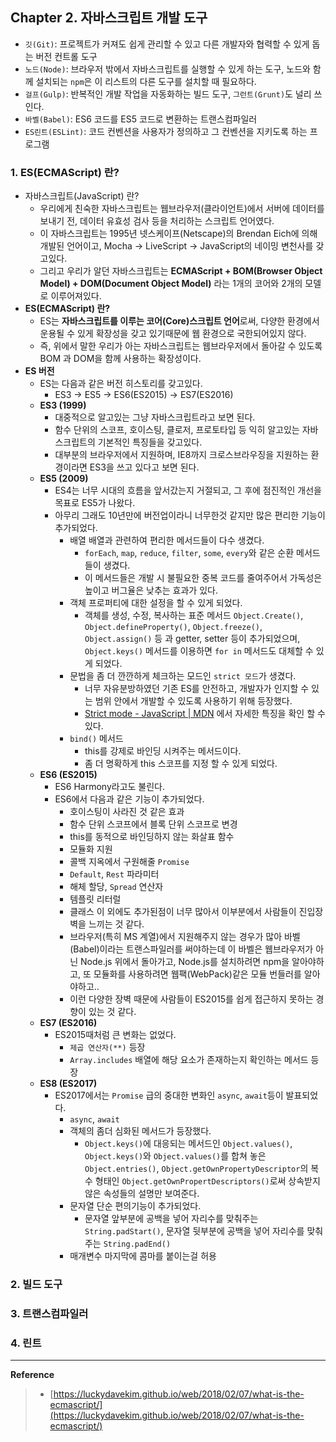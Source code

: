 ## Chapter 2. 자바스크립트 개발 도구
- `깃(Git)`: 프로젝트가 커져도 쉽게 관리할 수 있고 다른 개발자와 협력할 수 있게 돕는 버전 컨트롤 도구
- `노드(Node)`: 브라우저 밖에서 자바스크립트를 실행할 수 있게 하는 도구, 노드와 함께 설치되는 `npm`은 이 리스트의 다른 도구를 설치할 때 필요하다.
- `걸프(Gulp)`: 반복적인 개발 작업을 자동화하는 빌드 도구, `그런트(Grunt)`도 널리 쓰인다.
- `바벨(Babel)`: ES6 코드를 ES5 코드로 변환하는 트랜스컴파일러
- `ES린트(ESLint)`: 코드 컨벤션을 사용자가 정의하고 그 컨벤션을 지키도록 하는 프로그램

### 1. ES(ECMAScript) 란?
- 자바스크립트(JavaScript) 란?
  - 우리에게 친숙한 자바스크립트는 웹브라우저(클라이언트)에서 서버에 데이터를 보내기 전, 데이터 유효성 검사 등을 처리하는 스크립트 언어였다.
  - 이 자바스크립트는 1995년 넷스케이프(Netscape)의 Brendan Eich에 의해 개발된 언어이고, Mocha → LiveScript → JavaScript의 네이밍 변천사를 갖고있다.
  - 그리고 우리가 알던 자바스크립트는 **ECMAScript + BOM(Browser Object Model) + DOM(Document Object Model)** 라는 1개의 코어와 2개의 모델로 이루어져있다.
- **ES(ECMAScript) 란?**
  - ES는 **자바스크립트를 이루는 코어(Core)스크립트 언어**로써, 다양한 환경에서 운용될 수 있게 확장성을 갖고 있기때문에 웹 환경으로 국한되어있지 않다.
  - 즉, 위에서 말한 우리가 아는 자바스크립트는 웹브라우저에서 돌아갈 수 있도록 BOM 과 DOM을 함께 사용하는 확장성이다.
- **ES 버전**
  - ES는 다음과 같은 버전 히스토리를 갖고있다.
    - ES3 → ES5 → ES6(ES2015) → ES7(ES2016)
  - **ES3 (1999)**
    - 대중적으로 알고있는 그냥 자바스크립트라고 보면 된다.
    - 함수 단위의 스코프, 호이스팅, 클로저, 프로토타입 등 익히 알고있는 자바스크립트의 기본적인 특징들을 갖고있다.
    - 대부분의 브라우저에서 지원하며, IE8까지 크로스브라우징을 지원하는 환경이라면 ES3을 쓰고 있다고 보면 된다.
  - **ES5 (2009)**
    - ES4는 너무 시대의 흐름을 앞서갔는지 거절되고, 그 후에 점진적인 개선을 목표로 ES5가 나왔다.
    - 아무리 그래도 10년만에 버전업이라니 너무한것 같지만 많은 편리한 기능이 추가되었다.
      - 배열 배열과 관련하여 편리한 메서드들이 다수 생겼다. 
        - `forEach`, `map`, `reduce`, `filter`, `some`, `every`와 같은 순환 메서드들이 생겼다.
        - 이 메서드들은 개발 시 불필요한 중복 코드를 줄여주어서 가독성은 높이고 버그율은 낮추는 효과가 있다.
      - 객체 프로퍼티에 대한 설정을 할 수 있게 되었다.
        - 객체를 생성, 수정, 복사하는 표준 메서드 `Object.Create()`, `Object.defineProperty()`, `Object.freeze()`, `Object.assign()` 등 과 getter, setter 등이 추가되었으며, `Object.keys()` 메서드를 이용하면 `for in` 메서드도 대체할 수 있게 되었다.
      - 문법을 좀 더 깐깐하게 체크하는 모드인 `strict 모드`가 생겼다. 
        - 너무 자유분방하였던 기존 ES를 안전하고, 개발자가 인지할 수 있는 범위 안에서 개발할 수 있도록 사용하기 위해 등장했다.
        - [Strict mode - JavaScript | MDN](https://developer.mozilla.org/ko/docs/Web/JavaScript/Reference/Strict_mode) 에서 자세한 특징을 확인 할 수 있다.
      - `bind()` 메서드
        - this를 강제로 바인딩 시켜주는 메서드이다.
        - 좀 더 명확하게 this 스코프를 지정 할 수 있게 되었다.
  - **ES6 (ES2015)**
    - ES6 Harmony라고도 불린다.
    - ES6에서 다음과 같은 기능이 추가되었다.
      - 호이스팅이 사라진 것 같은 효과
      - 함수 단위 스코프에서 블록 단위 스코프로 변경
      - this를 동적으로 바인딩하지 않는 화살표 함수
      - 모듈화 지원
      - 콜백 지옥에서 구원해줄 `Promise`
      - `Default`, `Rest` 파라미터
      - 해체 할당, `Spread` 연산자
      - 템플릿 리터럴
      - 클래스 이 외에도 추가된점이 너무 많아서 이부분에서 사람들이 진입장벽을 느끼는 것 같다.
      - 브라우저(특히 MS 계열)에서 지원해주지 않는 경우가 많아 바벨(Babel)이라는 트랜스파일러를 써야하는데 이 바벨은 웹브라우저가 아닌 Node.js 위에서 돌아가고, Node.js를 설치하려면 npm을 알아야하고, 또 모듈화를 사용하려면 웹팩(WebPack)같은 모듈 번들러를 알아야하고.. 
      - 이런 다양한 장벽 때문에 사람들이 ES2015를 쉽게 접근하지 못하는 경향이 있는 것 같다.
  - **ES7 (ES2016)**
    - ES2015때처럼 큰 변화는 없었다.
      - `제곱 연산자(**)` 등장
      - `Array.includes` 배열에 해당 요소가 존재하는지 확인하는 메서드 등장
  - **ES8 (ES2017)**
    - ES2017에서는 `Promise` 급의 중대한 변화인 `async`, `await`등이 발표되었다.
      - `async`, `await`
      - 객체의 좀더 심화된 메서드가 등장했다. 
        - `Object.keys()`에 대응되는 메서드인 `Object.values()`, `Object.keys()`와 `Object.values()`를 합쳐 놓은 `Object.entries()`, `Object.getOwnPropertyDescriptor`의 복수 형태인 `Object.getOwnPropertDescriptors()`로써 상속받지 않은 속성들의 설명만 보여준다.
      - 문자열 단순 편의기능이 추가되었다.
        - 문자열 앞부분에 공백을 넣어 자리수를 맞춰주는 `String.padStart()`, 문자열 뒷부분에 공백을 넣어 자리수를 맞춰주는 `String.padEnd()`
      - 매개변수 마지막에 콤마를 붙이는걸 허용

### 2. 빌드 도구

### 3. 트랜스컴파일러

### 4. 린트

---
**Reference**
> - [https://luckydavekim.github.io/web/2018/02/07/what-is-the-ecmascript/](https://luckydavekim.github.io/web/2018/02/07/what-is-the-ecmascript/)